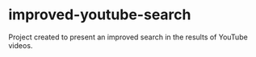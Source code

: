 # improved-youtube-search
Project created to present an improved search in the results of YouTube videos.
